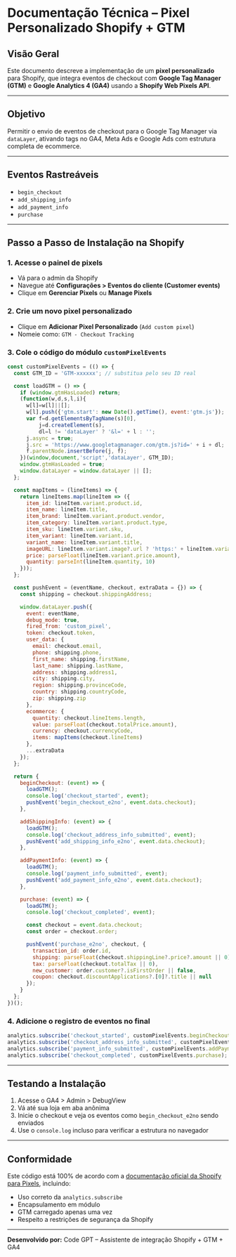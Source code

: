 # Documentação Técnica – Pixel Personalizado Shopify + GTM

## Visão Geral

Este documento descreve a implementação de um **pixel personalizado** para Shopify, que integra eventos de checkout com **Google Tag Manager (GTM)** e **Google Analytics 4 (GA4)** usando a **Shopify Web Pixels API**.

---

## Objetivo

Permitir o envio de eventos de checkout para o Google Tag Manager via `dataLayer`, ativando tags no GA4, Meta Ads e Google Ads com estrutura completa de ecommerce.

---

## Eventos Rastreáveis

- `begin_checkout`
- `add_shipping_info`
- `add_payment_info`
- `purchase`

---

## Passo a Passo de Instalação na Shopify

### 1. Acesse o painel de pixels

- Vá para o admin da Shopify
- Navegue até **Configurações > Eventos do cliente (Customer events)**
- Clique em **Gerenciar Pixels** ou **Manage Pixels**

### 2. Crie um novo pixel personalizado

- Clique em **Adicionar Pixel Personalizado** (`Add custom pixel`)
- Nomeie como: `GTM - Checkout Tracking`

### 3. Cole o código do módulo `customPixelEvents`

```javascript
const customPixelEvents = (() => {
  const GTM_ID = 'GTM-xxxxxx'; // substitua pelo seu ID real

  const loadGTM = () => {
    if (window.gtmHasLoaded) return;
    (function(w,d,s,l,i){
      w[l]=w[l]||[];
      w[l].push({'gtm.start': new Date().getTime(), event:'gtm.js'});
      var f=d.getElementsByTagName(s)[0],
          j=d.createElement(s),
          dl=l != 'dataLayer' ? '&l=' + l : '';
      j.async = true;
      j.src = 'https://www.googletagmanager.com/gtm.js?id=' + i + dl;
      f.parentNode.insertBefore(j, f);
    })(window,document,'script','dataLayer', GTM_ID);
    window.gtmHasLoaded = true;
    window.dataLayer = window.dataLayer || [];
  };

  const mapItems = (lineItems) => {
    return lineItems.map(lineItem => ({
      item_id: lineItem.variant.product.id,
      item_name: lineItem.title,
      item_brand: lineItem.variant.product.vendor,
      item_category: lineItem.variant.product.type,
      item_sku: lineItem.variant.sku,
      item_variant: lineItem.variant.id,
      variant_name: lineItem.variant.title,
      imageURL: lineItem.variant.image?.url ? 'https:' + lineItem.variant.image.url : null,
      price: parseFloat(lineItem.variant.price.amount),
      quantity: parseInt(lineItem.quantity, 10)
    }));
  };

  const pushEvent = (eventName, checkout, extraData = {}) => {
    const shipping = checkout.shippingAddress;

    window.dataLayer.push({
      event: eventName,
      debug_mode: true,
      fired_from: 'custom_pixel',
      token: checkout.token,
      user_data: {
        email: checkout.email,
        phone: shipping.phone,
        first_name: shipping.firstName,
        last_name: shipping.lastName,
        address: shipping.address1,
        city: shipping.city,
        region: shipping.provinceCode,
        country: shipping.countryCode,
        zip: shipping.zip
      },
      ecommerce: {
        quantity: checkout.lineItems.length,
        value: parseFloat(checkout.totalPrice.amount),
        currency: checkout.currencyCode,
        items: mapItems(checkout.lineItems)
      },
      ...extraData
    });
  };

  return {
    beginCheckout: (event) => {
      loadGTM();
      console.log('checkout_started', event);
      pushEvent('begin_checkout_e2no', event.data.checkout);
    },

    addShippingInfo: (event) => {
      loadGTM();
      console.log('checkout_address_info_submitted', event);
      pushEvent('add_shipping_info_e2no', event.data.checkout);
    },

    addPaymentInfo: (event) => {
      loadGTM();
      console.log('payment_info_submitted', event);
      pushEvent('add_payment_info_e2no', event.data.checkout);
    },

    purchase: (event) => {
      loadGTM();
      console.log('checkout_completed', event);

      const checkout = event.data.checkout;
      const order = checkout.order;

      pushEvent('purchase_e2no', checkout, {
        transaction_id: order.id,
        shipping: parseFloat(checkout.shippingLine?.price?.amount || 0),
        tax: parseFloat(checkout.totalTax || 0),
        new_customer: order.customer?.isFirstOrder || false,
        coupon: checkout.discountApplications?.[0]?.title || null
      });
    }
  };
})();

```

### 4. Adicione o registro de eventos no final

```javascript
analytics.subscribe('checkout_started', customPixelEvents.beginCheckout);
analytics.subscribe('checkout_address_info_submitted', customPixelEvents.addShippingInfo);
analytics.subscribe('payment_info_submitted', customPixelEvents.addPaymentInfo);
analytics.subscribe('checkout_completed', customPixelEvents.purchase);
```

---

## Testando a Instalação

1. Acesse o GA4 > Admin > DebugView
2. Vá até sua loja em aba anônima
3. Inicie o checkout e veja os eventos como `begin_checkout_e2no` sendo enviados
4. Use o `console.log` incluso para verificar a estrutura no navegador

---

## Conformidade

Este código está 100% de acordo com a [documentação oficial da Shopify para Pixels](https://help.shopify.com/en/manual/promoting-marketing/pixels/custom-pixels), incluindo:

- Uso correto da `analytics.subscribe`
- Encapsulamento em módulo
- GTM carregado apenas uma vez
- Respeito a restrições de segurança da Shopify

---

**Desenvolvido por:** Code GPT – Assistente de integração Shopify + GTM + GA4
